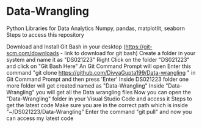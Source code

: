 # Data-Wrangling
Python Libraries for Data Analytics Numpy, pandas, matplotlit, seaborn
 Steps to access this repository

Download and Install Git Bash in your desktop (https://git-scm.com/downloads - link to download for git bash) Create a folder in your system and name it as "DS021223" Right Click on the folder "DS021223" and click on "Git Bash Here" An Git Command Prompt will open Enter this command "git clone https://github.com/DivyaGupta199/Data-wrangling " in Git Command Prompt and then press 'Enter' Inside DS021223 folder one more folder will get created named as "Data-Wrangling" Inside "Data-Wrangling" you will get all the Data wrangling files Now you can open the "Data-Wrangling" folder in your Visual Studio Code and access it Steps to get the latest code Make sure you are in the correct path which is inside "~/DS021223/Data-Wrangling" Enter the command "git pull" and now you can access my latest code
